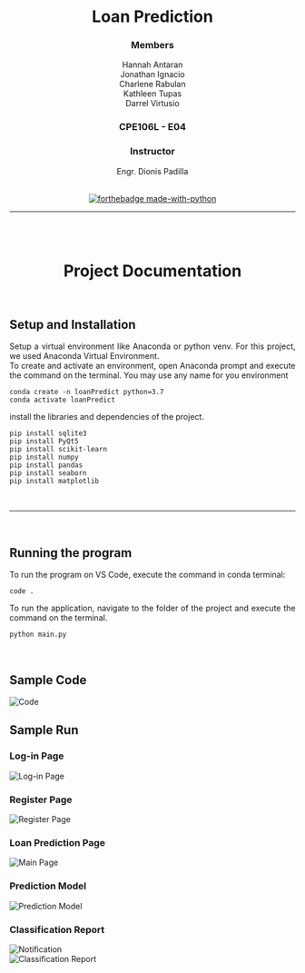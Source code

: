 <div align="center">

# Loan Prediction
### Members
Hannah Antaran<br>
Jonathan Ignacio<br>
Charlene Rabulan<br>
Kathleen Tupas<br>
Darrel Virtusio<br>
### CPE106L - E04


### Instructor
Engr. Dionis Padilla
<br><br>

[![forthebadge made-with-python](http://ForTheBadge.com/images/badges/made-with-python.svg)](https://www.python.org/)


_____
<br><br>
# Project Documentation

<br>
<div align = "justify">

## Setup and Installation
 
Setup a virtual environment like Anaconda or python venv. For this project, we used Anaconda Virtual Environment.<br>
To create and activate an environment, open Anaconda prompt and execute the command on the terminal. You may use any name for you environment
```
conda create -n loanPredict python=3.7
conda activate loanPredict
```
install the libraries and dependencies of the project.
```
pip install sqlite3
pip install PyQt5
pip install scikit-learn
pip install numpy
pip install pandas
pip install seaborn
pip install matplotlib
```
 
<br>
 
---
 
<br>

## Running the program
 
To run the program on VS Code, execute the command in conda terminal:
```
code .
```
To run the application, navigate to the folder of the project and execute the command on the terminal.
```
python main.py 
```
<br>


## Sample Code
![Code](https://github.com/virtusiodarrel/Loan-Prediction-CPE106L/tree/master/UI/Sample%20Screenshots/SampleCode.png "Sample Code")

## Sample Run
### Log-in Page

![Log-in Page](https://github.com/virtusiodarrel/Loan-Prediction-CPE106L/tree/master/UI/Sample%20Screenshots/Login.png "Log in")
<br>
### Register Page

![Register Page](https://github.com/virtusiodarrel/Loan-Prediction-CPE106L/tree/master/UI/Sample%20Screenshots/Register.png "Register")
<br>
### Loan Prediction Page

![Main Page](https://github.com/virtusiodarrel/Loan-Prediction-CPE106L/tree/master/UI/Sample%20Screenshots/main.png "Loan Prediction")
<br>
### Prediction Model

![Prediction Model](https://github.com/virtusiodarrel/Loan-Prediction-CPE106L/tree/master/UI/Sample%20Screenshots/Output.png "Prediction Model")
<br>
### Classification Report

![Notification](https://github.com/virtusiodarrel/Loan-Prediction-CPE106L/tree/master/UI/Sample%20Screenshots/Notif.png "Notification")
<br>
![Classification Report](https://github.com/virtusiodarrel/Loan-Prediction-CPE106L/tree/master/UI/Sample%20Screenshots/ClassReport.png "Classification Report")
